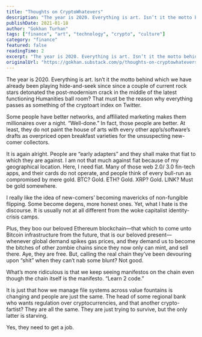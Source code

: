 ```yaml
---
title: "Thoughts on CryptoWhatevers"
description: "The year is 2020. Everything is art. Isn’t it the motto behind which we have already been playing hide-and-seek since since a couple of current rock stars detonated the post-modernism crack in the mid..."
publishDate: 2021-01-18
author: "Gokhan Turhan"
tags: ["finance", "art", "technology", "crypto", "culture"]
category: "finance"
featured: false
readingTime: 2
excerpt: "The year is 2020. Everything is art. Isn’t it the motto behind which we have already been playing hide-and-seek since since a couple of current rock stars detonated the post-modernism crack in the mid..."
originalUrl: "https://gokhan.substack.com/p/thoughts-on-cryptowhatevers"
---
```


The year is 2020. Everything is art. Isn’t it the motto behind which we have already been playing hide-and-seek since since a couple of current rock stars detonated the post-modernism crack in the middle of the latest functioning Humanities ball room? That must be the reason why everything passes as something of the cryptoart index on Twitter.

Some people have better networks, and affiliated marketing makes them millionaires over a night. “Well-done.” In fact, those people are better. At least, they do not paint the house of arts with every other app’s/software’s drafts as overpriced open breakfast varieties for the unsuspecting new-comer collectors.

It is again alright. People are “early adapters” and they shall make that fiat to which they are against. I am not that much against fiat because of my geographical location. Here, I need fiat. Many of those web 2.0/ 3.0 fin-tech apps, and their cards do not operate, and people think of every bull-run as compromised by mere gold. BTC? Gold. ETH? Gold. XRP? Gold. LINK? Must be gold somewhere.

I really like the idea of new-comers’ becoming mavericks of non-fungible flipping. Some become degens, more honest ones. Yet, what I hate is the discourse. It is usually not at all different from the woke capitalist identity-crisis camps. 

Plus, they boo our beloved Ethereum blockchain—that which to come unto Bitcoin infrastructure from the future, that is our beloved present—whenever global demand spikes gas prices, and they demand us to become the bitches of other zombie chains since they now only can mint, and sell there. Aye, they are free. But, calling the real chain they’ve been devouring upon “shit” when they can’t nab some blunt? Not good.

What’s more ridiculous is that we keep seeing manifestos on the chain even though the chain itself is the manifesto. “Learn 2 code.”

It is just that how we manage file systems across value fountains is changing and people are just the same. The head of some regional bank who wants regulation over cryptocurrencies, and that another crypto-fartist? They are all the same. They are just trying to survive, but the only latter is starving.

Yes, they need to get a job.